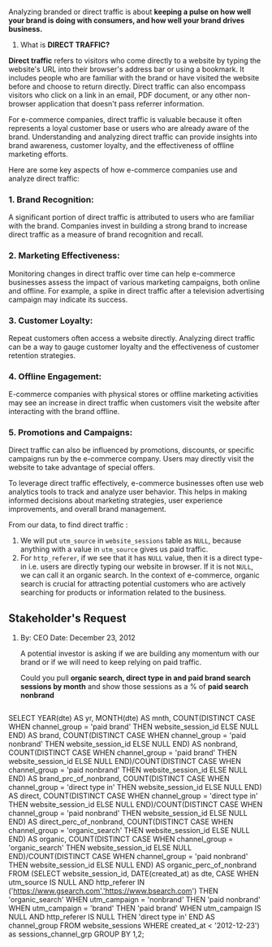 
Analyzing branded or direct traffic is about **keeping a pulse on how well your brand is doing with consumers, and how well your brand drives business.**

1. What is **DIRECT TRAFFIC?**

**Direct traffic** refers to visitors who come directly to a website by typing the website's URL into their browser's address bar or using a bookmark. It includes people who are familiar with the brand or have visited the website before and choose to return directly. Direct traffic can also encompass visitors who click on a link in an email, PDF document, or any other non-browser application that doesn't pass referrer information.

For e-commerce companies, direct traffic is valuable because it often represents a loyal customer base or users who are already aware of the brand. Understanding and analyzing direct traffic can provide insights into brand awareness, customer loyalty, and the effectiveness of offline marketing efforts.

Here are some key aspects of how e-commerce companies use and analyze direct traffic:

### 1. Brand Recognition: 
A significant portion of direct traffic is attributed to users who are familiar with the brand. Companies invest in building a strong brand to increase direct traffic as a measure of brand recognition and recall.

### 2. Marketing Effectiveness: 
Monitoring changes in direct traffic over time can help e-commerce businesses assess the impact of various marketing campaigns, both online and offline. For example, a spike in direct traffic after a television advertising campaign may indicate its success.

### 3. Customer Loyalty: 
Repeat customers often access a website directly. Analyzing direct traffic can be a way to gauge customer loyalty and the effectiveness of customer retention strategies.

### 4. Offline Engagement: 
E-commerce companies with physical stores or offline marketing activities may see an increase in direct traffic when customers visit the website after interacting with the brand offline.

### 5. Promotions and Campaigns: 
Direct traffic can also be influenced by promotions, discounts, or specific campaigns run by the e-commerce company. Users may directly visit the website to take advantage of special offers.

To leverage direct traffic effectively, e-commerce businesses often use web analytics tools to track and analyze user behavior. This helps in making informed decisions about marketing strategies, user experience improvements, and overall brand management.

From our data, to find direct traffic :

1. We will put `utm_source` in `website_sessions` table as `NULL`, because anything with a value in `utm_source` gives us paid traffic.
2. For `http_referer`, if we see that it has `NULL` value, then it is a direct type-in i.e. users are directly typing our website in browser. If it is not `NULL`, we can call it an organic search. In the context of e-commerce, organic search is crucial for attracting potential customers who are actively searching for products or information related to the business.

## Stakeholder's Request

1. By: CEO
   Date: December 23, 2012

   A potential investor is asking if we are building any momentum with our brand or if we will need to keep relying on paid traffic.

   Could you pull **organic search, direct type in and paid brand search sessions by month** and show those sessions as a % of **paid search nonbrand**

   ```sql
   
SELECT 
YEAR(dte) AS yr,
MONTH(dte) AS mnth,
COUNT(DISTINCT CASE WHEN channel_group = 'paid brand' THEN website_session_id ELSE NULL END) AS brand,
COUNT(DISTINCT CASE WHEN channel_group = 'paid nonbrand' THEN website_session_id ELSE NULL END) AS nonbrand,
COUNT(DISTINCT CASE WHEN channel_group = 'paid brand' THEN website_session_id ELSE NULL END)/COUNT(DISTINCT CASE WHEN channel_group = 'paid nonbrand' THEN website_session_id ELSE NULL END) AS brand_prc_of_nonbrand,
COUNT(DISTINCT CASE WHEN channel_group = 'direct type in' THEN website_session_id ELSE NULL END) AS direct,
COUNT(DISTINCT CASE WHEN channel_group = 'direct type in' THEN website_session_id ELSE NULL END)/COUNT(DISTINCT CASE WHEN channel_group = 'paid nonbrand' THEN website_session_id ELSE NULL END) AS direct_perc_of_nonbrand,
COUNT(DISTINCT CASE WHEN channel_group = 'organic_search' THEN website_session_id ELSE NULL END) AS organic,
COUNT(DISTINCT CASE WHEN channel_group = 'organic_search' THEN website_session_id ELSE NULL END)/COUNT(DISTINCT CASE WHEN channel_group = 'paid nonbrand' THEN website_session_id ELSE NULL END) AS organic_perc_of_nonbrand
FROM
(SELECT
website_session_id,
DATE(created_at) as dte,
CASE 
WHEN utm_source IS NULL AND http_referer IN ('https://www.gsearch.com','https://www.bsearch.com') THEN 'organic_search'
WHEN utm_campaign = 'nonbrand' THEN 'paid nonbrand'
WHEN utm_campaign = 'brand' THEN 'paid brand'
WHEN utm_campaign IS NULL AND http_referer IS NULL THEN 'direct type in'
END AS channel_group
FROM website_sessions
WHERE created_at < '2012-12-23') as sessions_channel_grp
GROUP BY 1,2;

   ```

   
